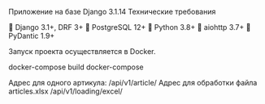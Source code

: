 Приложение на базе Django 3.1.14
Технические требования 

 Django 3.1+, DRF 3+
 PostgreSQL 12+
 Python 3.8+
 aiohttp 3.7+
 PyDantic 1.9+

Запуск проекта осуществляется в Docker.

docker-compose build
docker-compose

Адрес для одного артикула:
/api/v1/article/
Адрес для обработки файла articles.xlsx
/api/v1/loading/excel/